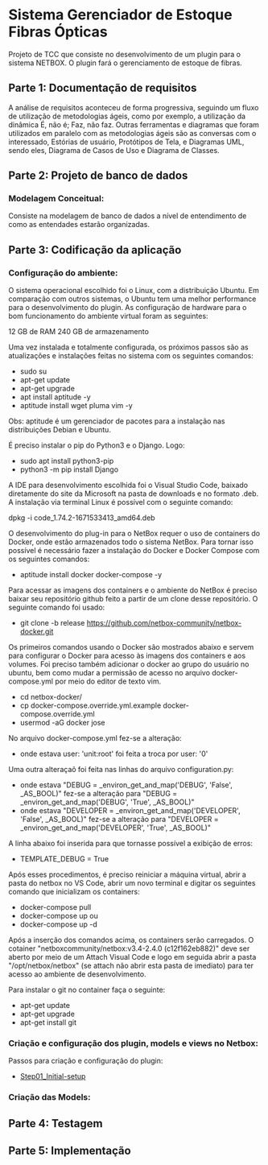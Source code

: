 # Sistema Gerenciador de Estoque Fibras Ópticas
Projeto de TCC que consiste no desenvolvimento de um plugin para o sistema NETBOX. O plugin fará o gerenciamento de estoque de fibras.

## Parte 1: Documentação de requisitos

A análise de requisitos aconteceu de forma progressiva, seguindo um fluxo de utilização de metodologias ágeis, como por exemplo, a utilização da dinâmica É, não é; Faz, não faz. Outras ferramentas e diagramas que foram utilizados em paralelo com as metodologias ágeis são as conversas com o interessado, Estórias de usuário, Protótipos de Tela, e Diagramas UML, sendo eles, Diagrama de Casos de Uso e Diagrama de Classes.

## Parte 2: Projeto de banco de dados

### Modelagem Conceitual: 

Consiste na modelagem de banco de dados a nível de entendimento de como as entendades estarão organizadas.

## Parte 3: Codificação da aplicação

### Configuração do ambiente:

O sistema operacional escolhido foi o Linux, com a distribuição Ubuntu. Em comparação com outros sistemas, o Ubuntu tem uma melhor performance para o desenvolvimento do plugin. As configuração de hardware para o bom funcionamento do ambiente virtual foram as seguintes:

12 GB de RAM
240 GB de armazenamento

Uma vez instalada e totalmente configurada, os próximos passos são as atualizações e instalações feitas no sistema com os seguintes comandos:

- sudo su
- apt-get update
- apt-get upgrade
- apt install aptitude -y
- aptitude install wget pluma vim -y

Obs: aptitude é um gerenciador de pacotes para a instalação nas distribuições Debian e Ubuntu.

É preciso instalar o pip do Python3 e o Django. Logo:

- sudo apt install python3-pip
- python3 -m pip install Django

A IDE para desenvolvimento escolhida foi o Visual Studio Code, baixado diretamente do site da Microsoft na pasta de downloads e no formato .deb. A instalação via terminal Linux é possível com o seguinte comando:

dpkg -i code_1.74.2-1671533413_amd64.deb

O desenvolvimento do plug-in para o NetBox requer o uso de containers do Docker, onde estão armazenados todo o sistema NetBox. Para tornar isso possível é necessário fazer a instalação do Docker e Docker Compose com os seguintes comandos:

- aptitude install docker docker-compose -y

Para acessar as imagens dos containers e o ambiente do NetBox é preciso baixar seu repositório github feito a partir de um clone desse repositório. O seguinte comando foi usado:

- git clone -b release https://github.com/netbox-community/netbox-docker.git

Os primeiros comandos usando o Docker são mostrados abaixo e servem para configurar o Docker para acesso às imagens dos containers e aos volumes. Foi preciso também adicionar o docker ao grupo do usuário no ubuntu, bem como mudar a permissão de acesso no arquivo docker-compose.yml por meio do editor de texto vim.

- cd netbox-docker/
- cp docker-compose.override.yml.example docker-compose.override.yml
- usermod -aG docker jose

No arquivo docker-compose.yml fez-se a alteração:
- onde estava user: 'unit:root' foi feita a troca por user: '0'

Uma outra alteraçaõ foi feita nas linhas do arquivo configuration.py:

- onde estava "DEBUG = _environ_get_and_map('DEBUG', 'False', _AS_BOOL)" fez-se a alteração para "DEBUG = _environ_get_and_map('DEBUG', 'True', _AS_BOOL)"
- onde estava "DEVELOPER = _environ_get_and_map('DEVELOPER', 'False', _AS_BOOL)" fez-se a alteração para "DEVELOPER = _environ_get_and_map('DEVELOPER', 'True', _AS_BOOL)"

A linha abaixo foi inserida para que tornasse possível a exibição de erros:

- TEMPLATE_DEBUG = True

Após esses procedimentos, é preciso reiniciar a máquina virtual, abrir a pasta do netbox no VS Code, abrir um novo terminal e digitar os seguintes comando que inicializam os containers:

- docker-compose pull
- docker-compose up
ou 
- docker-compose up -d

Após a inserção dos comandos acima, os containers serão carregados. O cotainer "netboxcommunity/netbox:v3.4-2.4.0 (c12f162eb882)" deve ser aberto por meio de um Attach Visual Code e logo em seguida abrir a pasta "/opt/netbox/netbox" (se attach não abrir esta pasta de imediato) para ter acesso ao ambiente de desenvolvimento.

Para instalar o git no container faça o seguinte:

- apt-get update
- apt-get upgrade
- apt-get install git

### Criação e configuração dos plugin, models e views no Netbox:

Passos para criação e configuração do plugin:

- <a href="https://github.com/netbox-community/netbox-plugin-tutorial/blob/main/tutorial/step01-initial-setup.md"> Step01_Initial-setup<a>

### Criação das Models:

## Parte 4: Testagem

## Parte 5: Implementação
